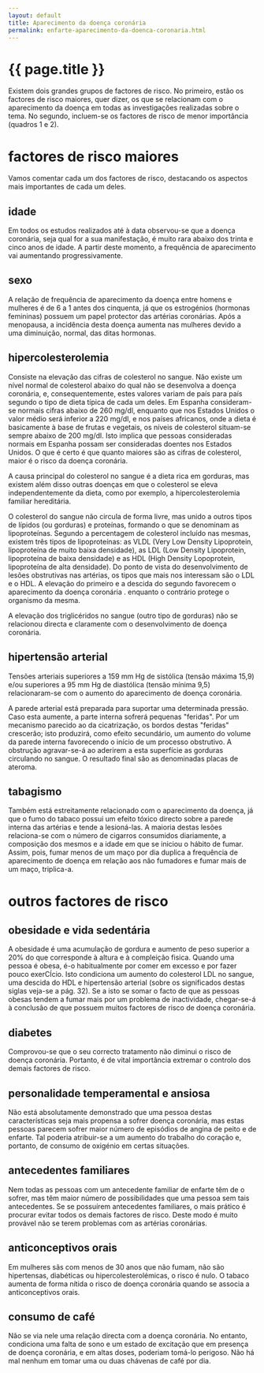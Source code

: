 ```yaml
---
layout: default
title: Aparecimento da doença coronária
permalink: enfarte-aparecimento-da-doenca-coronaria.html
---
```


# {{ page.title }}

Existem dois grandes grupos de factores de risco. No primeiro, estão os factores de risco maiores, quer dizer, os que se relacionam com o aparecimento da doença em todas as investigações realizadas sobre o tema. No segundo, incluem-se os factores de risco de menor importância (quadros 1 e 2).
<h1>factores de risco maiores</h1>
Vamos comentar cada um dos factores de risco, destacando os aspectos mais importantes de cada um deles.
<h2>idade</h2>
Em todos os estudos realizados até à data observou-se que a doença coronária, seja qual for a sua manifestação, é muito rara abaixo dos trinta e cinco anos de idade. A partir deste momento, a frequência de aparecimento vai aumentando progressivamente.
<h2>sexo</h2>
A relação de frequência de aparecimento da doença entre homens e mulheres é de 6 a 1 antes dos cinquenta, já que os estrogénios (hormonas femininas) possuem um papel protector das artérias coronárias. Após a menopausa, a incidência desta doença aumenta nas mulheres devido a uma diminuição, normal, das ditas hormonas.
<h2>hipercolesterolemia</h2>
Consiste na elevação das cifras de colesterol no sangue. Não existe um nível normal de colesterol abaixo do qual não se desenvolva a doença coronária, e, consequentemente, estes valores variam de país para país segundo o tipo de dieta típica de cada um deles. Em Espanha consideram-se normais cifras abaixo de 260 mg/dl, enquanto que nos Estados Unidos o valor médio será inferior a 220 mg/dl, e nos países africanos, onde a dieta é basicamente à base de frutas e vegetais, os níveis de colesterol situam-se sempre abaixo de 200 mg/dl. Isto implica que pessoas consideradas normais em Espanha possam ser consideradas doentes nos Estados Unidos. O que é certo é que quanto maiores são as cifras de colesterol, maior é o risco da doença coronária.

A causa principal do colesterol no sangue é a dieta rica em gorduras, mas existem além disso outras doenças em que o colesterol se eleva independentemente da dieta, como por exemplo, a hipercolesterolemia familiar hereditária.

O colesterol do sangue não circula de forma livre, mas unido a outros tipos de lípidos (ou gorduras) e proteínas, formando o que se denominam as lipoproteínas. Segundo a percentagem de colesterol incluído nas mesmas, existem três tipos de lipoproteínas: as VLDL (Very Low Density Lipoprotein, lipoproteína de muito baixa densidade), as LDL (Low Density Lipoprotein, lipoproteína de baixa densidade) e as HDL (High Density Lopoprotein, lipoproteína de alta densidade). Do ponto de vista do desenvolvimento de lesões obstrutivas nas artérias, os tipos que mais nos interessam são o LDL e o HDL. A elevação do primeiro e a descida do segundo favorecem o aparecimento da doença coronária . enquanto o contrário protege o organismo da mesma.

A elevação dos triglicéridos no sangue (outro tipo de gorduras) não se relacionou directa e claramente com o desenvolvimento de doença coronária.
<h2>hipertensão arterial</h2>
Tensões arteriais superiores a 159 mm Hg de sistólica (tensão máxima 15,9) e/ou superiores a 95 mm Hg de diastólica (tensão mínima 9,5) relacionaram-se com o aumento do aparecimento de doença coronária.

A parede arterial está preparada para suportar uma determinada pressão. Caso esta aumente, a parte interna sofrerá pequenas "feridas". Por um mecanismo parecido ao da cicatrização, os bordos destas "feridas" crescerão; isto produzirá, como efeito secundário, um aumento do volume da parede interna favorecendo o início de um processo obstrutivo. A obstrução agravar-se-á ao aderirem a esta superfície as gorduras circulando no sangue. O resultado final são as denominadas placas de ateroma.
<h2>tabagismo</h2>
Também está estreitamente relacionado com o aparecimento da doença, já que o fumo do tabaco possui um efeito tóxico directo sobre a parede interna das artérias e tende a lesioná-las. A maioria destas lesões relaciona-se com o número de cigarros consumidos diariamente, a composição dos mesmos e a idade em que se iniciou o hábito de fumar. Assim, pois, fumar menos de um maço por dia duplica a frequência de aparecimento de doença em relação aos não fumadores e fumar mais de um maço, triplica-a.
<h1>outros factores de risco</h1>
<h2>obesidade e vida sedentária</h2>
A obesidade é uma acumulação de gordura e aumento de peso superior a 20% do que corresponde à altura e à compleição fisica. Quando uma pessoa é obesa, é-o habitualmente por comer em excesso e por fazer pouco exerCÍcio. Isto condiciona um aumento do colesterol LDL no sangue, uma descida do HDL e hipertensão arterial (sobre os significados destas siglas veja-se a pág. 32). Se a isto se somar o facto de que as pessoas obesas tendem a fumar mais por um problema de inactividade, chegar-se-á à conclusão de que possuem muitos factores de risco de doença coronária.
<h2>diabetes</h2>
Comprovou-se que o seu correcto tratamento não diminui o risco de doença coronária. Portanto, é de vital importância extremar o controlo dos demais factores de risco.
<h2>personalidade temperamental e ansiosa</h2>
Não está absolutamente demonstrado que uma pessoa destas características seja mais propensa a sofrer doença coronária, mas estas pessoas parecem sofrer maior número de episódios de angina de peito e de enfarte. Tal poderia atribuir-se a um aumento do trabalho do coração e, portanto, de consumo de oxigénio em certas situações.
<h2>antecedentes familiares</h2>
Nem todas as pessoas com um antecedente familiar de enfarte têm de o sofrer, mas têm maior número de possibilidades que uma pessoa sem tais antecedentes. Se se possuírem antecedentes familiares, o mais prático é procurar evitar todos os demais factores de risco. Deste modo é muito provável não se terem problemas com as artérias coronárias.
<h2>anticonceptivos orais</h2>
Em mulheres sãs com menos de 30 anos que não fumam, não são hipertensas, diabéticas ou hipercolesterolémicas, o risco é nulo.
O tabaco aumenta de forma nítida o risco de doença coronária quando se associa a anticonceptivos orais.
<h2>consumo de café</h2>
Não se via nele uma relação directa com a doença coronária. No entanto, condiciona uma falta de sono e um estado de excitação que em presença de doença coronária, e em altas doses, poderiam tomá-lo perigoso. Não há mal nenhum em tomar uma ou duas chávenas de café por dia.
